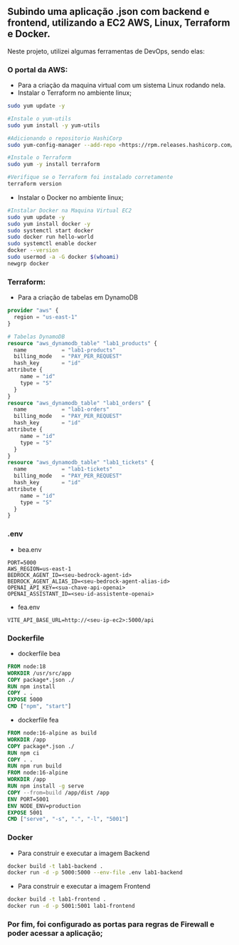 ## Subindo uma aplicação .json com backend e frontend, utilizando a EC2 AWS, Linux, Terraform e Docker.

Neste projeto, utilizei algumas ferramentas de DevOps, sendo elas:

### O portal da AWS:
* Para a criação da maquina virtual com um sistema Linux rodando nela.
* Instalar o Terraform no ambiente linux;
~~~sh
sudo yum update -y

#Instale o yum-utils
sudo yum install -y yum-utils

#Adicionando o repositorio HashiCorp
sudo yum-config-manager --add-repo <https://rpm.releases.hashicorp.com/AmazonLinux/hashicorp.repo>

#Instale o Terraform
sudo yum -y install terraform

#Verifique se o Terraform foi instalado corretamente
terraform version
~~~

* Instalar o Docker no ambiente linux;
~~~sh
#Instalar Docker na Maquina Virtual EC2
sudo yum update -y
sudo yum install docker -y
sudo systemctl start docker
sudo docker run hello-world
sudo systemctl enable docker
docker --version
sudo usermod -a -G docker $(whoami)
newgrp docker
~~~

### Terraform:
* Para a criação de tabelas em DynamoDB
~~~tf
provider "aws" {
  region = "us-east-1"
}

# Tabelas DynamoDB
resource "aws_dynamodb_table" "lab1_products" {
  name           = "lab1-products"
  billing_mode   = "PAY_PER_REQUEST"
  hash_key       = "id"
attribute {
    name = "id"
    type = "S"
  }
}
resource "aws_dynamodb_table" "lab1_orders" {
  name           = "lab1-orders"
  billing_mode   = "PAY_PER_REQUEST"
  hash_key       = "id"
attribute {
    name = "id"
    type = "S"
  }
}
resource "aws_dynamodb_table" "lab1_tickets" {
  name           = "lab1-tickets"
  billing_mode   = "PAY_PER_REQUEST"
  hash_key       = "id"
attribute {
    name = "id"
    type = "S"
  }
}
~~~
### .env
* bea.env
~~~.env
PORT=5000
AWS_REGION=us-east-1
BEDROCK_AGENT_ID=<seu-bedrock-agent-id>
BEDROCK_AGENT_ALIAS_ID=<seu-bedrock-agent-alias-id>
OPENAI_API_KEY=<sua-chave-api-openai>
OPENAI_ASSISTANT_ID=<seu-id-assistente-openai>
~~~

* fea.env
~~~.env
VITE_API_BASE_URL=http://<seu-ip-ec2>:5000/api
~~~

### Dockerfile  
* dockerfile bea 
~~~dockerfile
FROM node:18
WORKDIR /usr/src/app
COPY package*.json ./
RUN npm install
COPY . .
EXPOSE 5000
CMD ["npm", "start"]
~~~

* dockerfile fea
~~~dockerfile
FROM node:16-alpine as build
WORKDIR /app
COPY package*.json ./
RUN npm ci
COPY . .
RUN npm run build
FROM node:16-alpine
WORKDIR /app
RUN npm install -g serve
COPY --from=build /app/dist /app
ENV PORT=5001
ENV NODE_ENV=production
EXPOSE 5001
CMD ["serve", "-s", ".", "-l", "5001"]
~~~
### Docker

* Para construir e executar a imagem Backend
~~~sh
docker build -t lab1-backend .
docker run -d -p 5000:5000 --env-file .env lab1-backend
~~~

* Para construir e executar a imagem Frontend
~~~sh
docker build -t lab1-frontend .
docker run -d -p 5001:5001 lab1-frontend
~~~

### Por fim, foi configurado as portas para regras de Firewall e poder acessar a aplicação;
